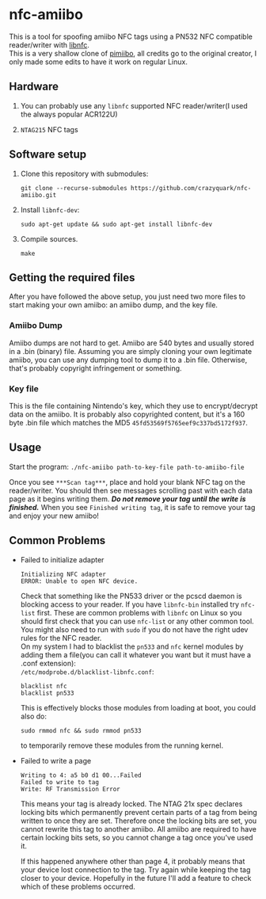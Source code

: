# nfc-amiibo

This is a tool for spoofing amiibo NFC tags using a PN532 NFC compatible reader/writer with [libnfc](http://nfc-tools.org/index.php/Libnfc).  
This is a very shallow clone of [pimiibo](https://github.com/garrett-davidson/pimiibo), all credits go to the original creator, I only made some edits to have it work on regular Linux.

## Hardware
1. You can probably use any `libnfc` supported NFC reader/writer(I used the always popular ACR122U)

2. `NTAG215` NFC tags  

## Software setup

1. Clone this repository with submodules:

    `git clone --recurse-submodules https://github.com/crazyquark/nfc-amiibo.git`

2. Install `libnfc-dev`:

    `sudo apt-get update && sudo apt-get install libnfc-dev`

3. Compile sources.  

    `make`

## Getting the required files
After you have followed the above setup, you just need two more files to start making your own amiibo: an amiibo dump, and the key file.

### Amiibo Dump
Amiibo dumps are not hard to get. Amiibo are 540 bytes and usually stored in a .bin (binary) file. Assuming you are simply cloning your own legitimate amiibo, you can use any dumping tool to dump it to a .bin file. Otherwise, that's probably copyright infringement or something.

### Key file
This is the file containing Nintendo's key, which they use to encrypt/decrypt data on the amiibo. It is probably also copyrighted content, but it's a 160 byte .bin file which matches the MD5 `45fd53569f5765eef9c337bd5172f937`.

## Usage

Start the program:
`./nfc-amiibo path-to-key-file path-to-amiibo-file`

Once you see `***Scan tag***`, place and hold your blank NFC tag on the reader/writer. You should then see messages scrolling past with each data page as it begins writing them. ***Do not remove your tag until the write is finished.*** When you see `Finished writing tag`, it is safe to remove your tag and enjoy your new amiibo!

## Common Problems

* Failed to initialize adapter
  ```
  Initializing NFC adapter
  ERROR: Unable to open NFC device.
  ``` 
  Check that something like the PN533 driver or the pcscd daemon is blocking access to your reader. If you have `libnfc-bin` installed try `nfc-list` first. These are common problems with `libnfc` on Linux so you should first check that you can use `nfc-list` or any other common tool. You might also need to run with `sudo` if you do not have the right udev rules for the NFC reader.  
  On my system I had to blacklist the `pn533` and `nfc` kernel modules by adding them a file(you can call it whatever you want but it must have a .conf extension):  
  `/etc/modprobe.d/blacklist-libnfc.conf`:
  ```  
  blacklist nfc  
  blacklist pn533  
  ```  
  This is effectively blocks those modules from loading at boot, you could also do:
  ```
  sudo rmmod nfc && sudo rmmod pn533
  ```
  to temporarily remove these modules from the running kernel.  
    
* Failed to write a page
  ```
  Writing to 4: a5 b0 d1 00...Failed
  Failed to write to tag
  Write: RF Transmission Error
  ```
  This means your tag is already locked. The NTAG 21x spec declares locking bits which permanently prevent certain parts of a tag from being written to once they are set. Therefore once the locking bits are set, you cannot rewrite this tag to another amiibo. All amiibo are required to have certain locking bits sets, so you cannot change a tag once you've used it.

    If this happened anywhere other than page 4, it probably means that your device lost connection to the tag. Try again while keeping the tag closer to your device. Hopefully in the future I'll add a feature to check which of these problems occurred.

